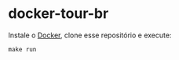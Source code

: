 # docker-tour-br

Instale o [Docker](http://docker.com), clone esse repositório e execute:


    make run

